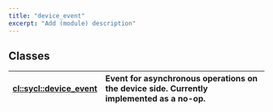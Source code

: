 ```yaml
---
title: "device_event"
excerpt: "Add (module) description"
---
```


## Classes

| [cl::sycl::device_event](./cl::sycl::device_event/README.md) | Event for asynchronous operations on the device side. Currently implemented as a no-op. |
| :--- | :--- |
